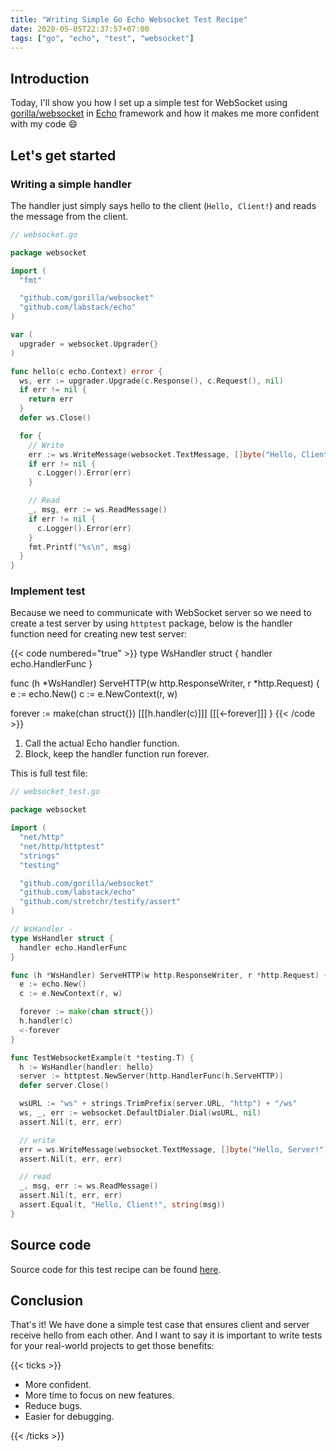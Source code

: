 ```yaml
---
title: "Writing Simple Go Echo Websocket Test Recipe"
date: 2020-05-05T22:37:57+07:00
tags: ["go", "echo", "test", "websocket"]
---
```


## Introduction

Today, I'll show you how I set up a simple test for WebSocket using [gorilla/websocket](https://github.com/gorilla/websocket) in [Echo](https://github.com/labstack/echo) framework and how it makes me more confident with my code :smile:

## Let's get started

### Writing a simple handler

The handler just simply says hello to the client (`Hello, Client!`) and reads the message from the client.

```go
// websocket.go

package websocket

import (
  "fmt"

  "github.com/gorilla/websocket"
  "github.com/labstack/echo"
)

var (
  upgrader = websocket.Upgrader{}
)

func hello(c echo.Context) error {
  ws, err := upgrader.Upgrade(c.Response(), c.Request(), nil)
  if err != nil {
    return err
  }
  defer ws.Close()

  for {
    // Write
    err := ws.WriteMessage(websocket.TextMessage, []byte("Hello, Client!"))
    if err != nil {
      c.Logger().Error(err)
    }

    // Read
    _, msg, err := ws.ReadMessage()
    if err != nil {
      c.Logger().Error(err)
    }
    fmt.Printf("%s\n", msg)
  }
}
```

### Implement test

Because we need to communicate with WebSocket server so we need to create a test server by using `httptest` package, below is the handler function need for creating new test server:

{{< code numbered="true" >}}
type WsHandler struct {
  handler echo.HandlerFunc
}

func (h *WsHandler) ServeHTTP(w http.ResponseWriter, r *http.Request) {
  e := echo.New()
  c := e.NewContext(r, w)

  forever := make(chan struct{})
  [[[h.handler(c)]]]
  [[[<-forever]]]
}
{{< /code >}}

1. Call the actual Echo handler function.
2. Block, keep the handler function run forever.

This is full test file:

```go
// websocket_test.go

package websocket

import (
  "net/http"
  "net/http/httptest"
  "strings"
  "testing"

  "github.com/gorilla/websocket"
  "github.com/labstack/echo"
  "github.com/stretchr/testify/assert"
)

// WsHandler -
type WsHandler struct {
  handler echo.HandlerFunc
}

func (h *WsHandler) ServeHTTP(w http.ResponseWriter, r *http.Request) {
  e := echo.New()
  c := e.NewContext(r, w)

  forever := make(chan struct{})
  h.handler(c)
  <-forever
}

func TestWebsocketExample(t *testing.T) {
  h := WsHandler{handler: hello}
  server := httptest.NewServer(http.HandlerFunc(h.ServeHTTP))
  defer server.Close()

  wsURL := "ws" + strings.TrimPrefix(server.URL, "http") + "/ws"
  ws, _, err := websocket.DefaultDialer.Dial(wsURL, nil)
  assert.Nil(t, err, err)

  // write
  err = ws.WriteMessage(websocket.TextMessage, []byte("Hello, Server!"))
  assert.Nil(t, err, err)

  // read
  _, msg, err := ws.ReadMessage()
  assert.Nil(t, err, err)
  assert.Equal(t, "Hello, Client!", string(msg))
}

```

## Source code

Source code for this test recipe can be found [here](https://github.com/tungquach/go-echo-websocket-test-recipe).

## Conclusion

That's it! We have done a simple test case that ensures client and server receive hello from each other. And I want to say it is important to write tests for your real-world projects to get those benefits:

{{< ticks >}}

* More confident.
* More time to focus on new features.
* Reduce bugs.
* Easier for debugging.

{{< /ticks >}}
